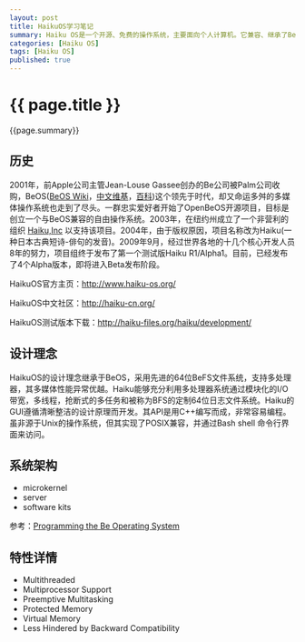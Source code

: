 ```yaml
---
layout: post
title: HaikuOS学习笔记
summary: Haiku OS是一个开源、免费的操作系统，主要面向个人计算机。它兼容、继承了BeOS的理念，是一个快速、简洁优雅、易学易用，而且非常强大的操作系统。它有着<ul><li>- 统一的、简洁优雅的全图形用户界面；</li><li>- 定制的快速响应的内核；</li><li>- 对多处理器、多线程的完全支持和内存保护；</li><li>- 优雅的内置程序间通讯；</li><li>- 模块化设计和面向对象API便于快速开发；</li><li>- 先进的数据库式、全日志的64位文件系统；</li><li>- 基于属性的快速索引和查询。</li></ul>它的众多特性和优点让我非常着迷，这篇文章是我的HaikuOS学习笔记和一些相关资源链接。<p><center><a href="/images/HaikuOS-desktop.png" target="_blank"><img src="/images/HaikuOS-desktop.png" alt="HaikuOS-desktop" height="500" width="633"></a></center><p>
categories: [Haiku OS]
tags: [Haiku OS]
published: true
---
```


# {{ page.title }} #

{{page.summary}}

## 历史 ##
2001年，前Apple公司主管Jean-Louse Gassee创办的Be公司被Palm公司收购，BeOS([BeOS Wiki](http://en.wikipedia.org/wiki/BeOS)，[中文维基](http://zh.wikipedia.org/wiki/BeOS)，[百科](http://baike.baidu.com/link?url=RlMCN12Pq2RYX_9z1C_GsXaWVP7kK3e2SZF_PDZ6ptjrlRBS28YSQ-jUXIuAc4yx))这个领先于时代，却又命运多舛的多媒体操作系统也走到了尽头。一群忠实爱好者开始了OpenBeOS开源项目，目标是创立一个与BeOS兼容的自由操作系统。2003年，在纽约州成立了一个非营利的组织 [Haiku,Inc](http://www.haiku-inc.org/) 以支持该项目。2004年，由于版权原因，项目名称改为Haiku(一种日本古典短诗-俳句的发音)。2009年9月，经过世界各地的十几个核心开发人员8年的努力，项目组终于发布了第一个测试版Haiku R1/Alpha1。目前，已经发布了4个Alpha版本，即将进入Beta发布阶段。

HaikuOS官方主页：<http://www.haiku-os.org/><p>
HaikuOS中文社区：<http://haiku-cn.org/><p>
HaikuOS测试版本下载：<http://haiku-files.org/haiku/development/>


## 设计理念 ##
HaikuOS的设计理念继承于BeOS，采用先进的64位BeFS文件系统，支持多处理器，其多媒体性能异常优越。Haiku能够充分利用多处理器系统通过模块化的I/O带宽，多线程，抢断式的多任务和被称为BFS的定制64位日志文件系统。Haiku的GUI遵循清晰整洁的设计原理而开发。其API是用C++编写而成，非常容易编程。虽非源于Unix的操作系统，但其实现了POSIX兼容，并通过Bash shell 命令行界面来访问。

## 系统架构 ##
- microkernel
- server
- software kits

参考：[Programming the Be Operating System](http://www.haiku-os.org/legacy-docs/programming_the_be_operating_system.pdf)

## 特性详情 ##

- Multithreaded
- Multiprocessor Support
- Preemptive Multitasking
- Protected Memory
- Virtual Memory
- Less Hindered by Backward Compatibility